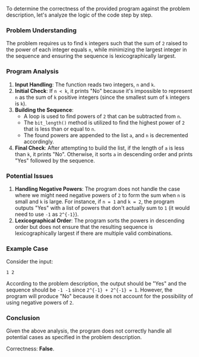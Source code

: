 To determine the correctness of the provided program against the problem description, let's analyze the logic of the code step by step.

### Problem Understanding
The problem requires us to find `k` integers such that the sum of `2` raised to the power of each integer equals `n`, while minimizing the largest integer in the sequence and ensuring the sequence is lexicographically largest.

### Program Analysis
1. **Input Handling**: The function reads two integers, `n` and `k`.
2. **Initial Check**: If `n < k`, it prints "No" because it's impossible to represent `n` as the sum of `k` positive integers (since the smallest sum of `k` integers is `k`).
3. **Building the Sequence**:
   - A loop is used to find powers of `2` that can be subtracted from `n`.
   - The `bit_length()` method is utilized to find the highest power of `2` that is less than or equal to `n`.
   - The found powers are appended to the list `a`, and `n` is decremented accordingly.
4. **Final Check**: After attempting to build the list, if the length of `a` is less than `k`, it prints "No". Otherwise, it sorts `a` in descending order and prints "Yes" followed by the sequence.

### Potential Issues
1. **Handling Negative Powers**: The program does not handle the case where we might need negative powers of `2` to form the sum when `n` is small and `k` is large. For instance, if `n = 1` and `k = 2`, the program outputs "Yes" with a list of powers that don't actually sum to `1` (it would need to use `-1` as `2^{-1}`).
2. **Lexicographical Order**: The program sorts the powers in descending order but does not ensure that the resulting sequence is lexicographically largest if there are multiple valid combinations.

### Example Case
Consider the input:
```
1 2
```
According to the problem description, the output should be "Yes" and the sequence should be `-1 -1` since `2^{-1} + 2^{-1} = 1`. However, the program will produce "No" because it does not account for the possibility of using negative powers of `2`.

### Conclusion
Given the above analysis, the program does not correctly handle all potential cases as specified in the problem description.

Correctness: **False**.